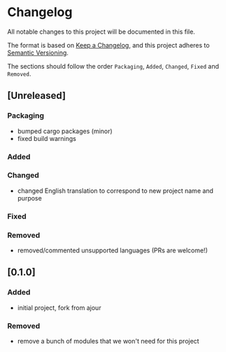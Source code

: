 # Changelog

All notable changes to this project will be documented in this file.

The format is based on [Keep a Changelog](https://keepachangelog.com/en/1.0.0/),
and this project adheres to [Semantic Versioning](https://semver.org/spec/v2.0.0.html).

The sections should follow the order `Packaging`, `Added`, `Changed`, `Fixed`
and `Removed`.

## [Unreleased]

### Packaging

- bumped cargo packages (minor)
- fixed build warnings

### Added

### Changed

- changed English translation to correspond to new project name and purpose

### Fixed

### Removed

- removed/commented unsupported languages (PRs are welcome!)

## [0.1.0]

### Added

- initial project, fork from ajour

### Removed

- remove a bunch of modules that we won't need for this project
